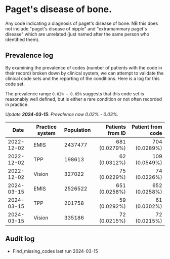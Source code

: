 # Paget's disease of bone.

Any code indicating a diagnosis of paget's disease of bone. NB this does not include "paget's disease of nipple" and "extramammary paget's disease" which are unrelated (just named after the same person who identified them).

## Prevalence log

By examining the prevalence of codes (number of patients with the code in their record) broken down by clinical system, we can attempt to validate the clinical code sets and the reporting of the conditions. Here is a log for this code set.

The prevalence range `0.02% - 0.05%` suggests that this code set is reasonably well defined, but is either a rare condition or not often recorded in practice.

_Update **2024-03-15**: Prevalence now 0.02% - 0.03%._

| Date       | Practice system | Population | Patients from ID | Patient from code |
| ---------- | --------------- | ---------- | ---------------: | ----------------: |
| 2022-12-02 | EMIS            | 2437477    |    681 (0.0279%) |     704 (0.0289%) |
| 2022-12-02 | TPP             | 198613     |     62 (0.0312%) |     109 (0.0549%) |
| 2022-12-02 | Vision          | 327022     |     75 (0.0229%) |      74 (0.0226%) |
| 2024-03-15 | EMIS            | 2526522    |    651 (0.0258%) |     652 (0.0258%) |
| 2024-03-15 | TPP             | 201758     |     59 (0.0292%) |      61 (0.0302%) |
| 2024-03-15 | Vision          | 335186     |     72 (0.0215%) |      72 (0.0215%) |

## Audit log

- Find_missing_codes last run 2024-03-15
